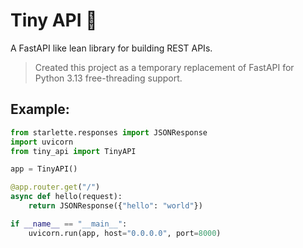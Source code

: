 # Tiny API 🚀

A FastAPI like lean library for building REST APIs.

> Created this project as a temporary replacement of FastAPI for Python 3.13 free-threading support.

## Example:

```python
from starlette.responses import JSONResponse
import uvicorn
from tiny_api import TinyAPI

app = TinyAPI()

@app.router.get("/")
async def hello(request):
    return JSONResponse({"hello": "world"})

if __name__ == "__main__":
    uvicorn.run(app, host="0.0.0.0", port=8000)
```

